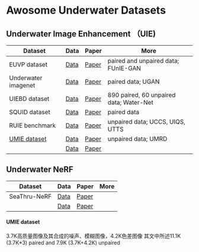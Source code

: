 Awosome Underwater Datasets
============================
Underwater Image Enhancement （UIE)
----------------------------
|Dataset|Data|Paper|More|
| --- | --- | --- | --- |
|EUVP dataset|[Data](http://irvlab.cs.umn.edu/resources/euvp-dataset)|[Paper](https://arxiv.org/abs/1903.09766)|paired and unpaired data; FUnIE-GAN|
|Underwater imagenet|[Data](http://irvlab.cs.umn.edu/resources/)|[Paper](https://ieeexplore.ieee.org/document/8460552)|paired data; UGAN|
|UIEBD dataset|[Data](https://li-chongyi.github.io/proj_benchmark.html)|[Paper](https://arxiv.org/abs/1901.05495)|890 paired, 60 unpaired data; Water-Net|
|SQUID dataset|[Data](http://csms.haifa.ac.il/profiles/tTreibitz/datasets/ambient_forwardlooking/index.html)|[Paper](https://arxiv.org/abs/1811.01343)|paired data|
|RUIE benchmark|[Data](https://github.com/dlut-dimt/Realworld-Underwater-Image-Enhancement-RUIE-Benchmark)|[Paper](https://arxiv.org/abs/1901.05320)|unpaired data; UCCS, UIQS, UTTS|
|[UMIE dataset](#UMIE-dataset)|[Data](https://github.com/Idea89560041/UMIE)|[Paper](https://ieeexplore.ieee.org/document/10275315)|unpaired data; UMRD|
||[Data]()|[Paper]()||

Underwater NeRF
----------------------------
|Dataset|Data|Paper|More|
| --- | --- | --- | --- |
|SeaThru-NeRF|[Data](https://sea-thru-nerf.github.io/)|[Paper](https://arxiv.org/pdf/2304.07743.pdf)||
||[Data]()|[Paper]()||

#### UMIE dataset

3.7K高质量图像及其合成的噪声、模糊图像，4.2K色差图像
其文中所述11.1K (3.7K*3) paired and 7.9K (3.7K+4.2K) unpaired
